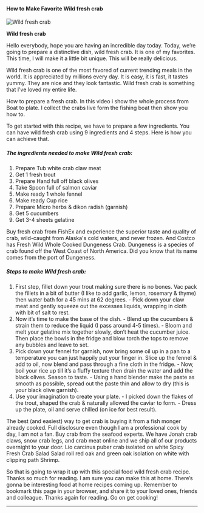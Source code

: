             

#### How to Make Favorite Wild fresh crab

![Wild fresh crab](https://img-global.cpcdn.com/recipes/c4f31815baa84a8c/751x532cq70/wild-fresh-crab-recipe-main-photo.jpg)

**Wild fresh crab**

Hello everybody, hope you are having an incredible day today. Today, we’re going to prepare a distinctive dish, wild fresh crab. It is one of my favorites. This time, I will make it a little bit unique. This will be really delicious.

Wild fresh crab is one of the most favored of current trending meals in the world. It is appreciated by millions every day. It is easy, it is fast, it tastes yummy. They are nice and they look fantastic. Wild fresh crab is something that I’ve loved my entire life.

How to prepare a fresh crab. In this video i show the whole process from Boat to plate. I collect the crabs live form the fishing boat then show you how to.

To get started with this recipe, we have to prepare a few ingredients. You can have wild fresh crab using 9 ingredients and 4 steps. Here is how you can achieve that.

##### The ingredients needed to make Wild fresh crab:

1.  Prepare Tub white crab claw meat
2.  Get 1 fresh trout
3.  Prepare Hand full off black olives
4.  Take Spoon full of salmon caviar
5.  Make ready 1 whole fennel
6.  Make ready Cup rice
7.  Prepare Micro herbs & dikon radish (garnish)
8.  Get 5 cucumbers
9.  Get 3-4 sheets gelatine

Buy fresh crab from FishEx and experience the superior taste and quality of crab, wild-caught from Alaska's cold waters, and never frozen. And Costco has Fresh Wild Whole Cooked Dungeness Crab. Dungeness is a species of crab found off the West Coast of North America. Did you know that its name comes from the port of Dungeness.

##### Steps to make Wild fresh crab:

1.  First step, fillet down your trout making sure there is no bones. Vac pack the fillets in a bit of butter (I like to add garlic, lemon, rosemary & thyme) then water bath for a 45 mins at 62 degrees. - Pick down your claw meat and gently squeeze out the excesses liquids, wrapping in cloth with bit of salt to rest.
2.  Now it’s time to make the base of the dish. - Blend up the cucumbers & strain them to reduce the liquid (I pass around 4-5 times). - Bloom and melt your gelatine mix together slowly, don’t heat the cucumber juice. Then place the bowls in the fridge and blow torch the tops to remove any bubbles and leave to set.
3.  Pick down your fennel for garnish, now bring some oil up in a pan to a temperature you can just happily put your finger in. Slice up the fennel & add to oil, now blend and pass through a fine cloth in the fridge. - Now, boil your rice up till it’s a fluffy texture then drain the water and add the black olives. Season to taste. - Using a hand blender make the paste as smooth as possible, spread out the paste thin and allow to dry (this is your black olive garnish).
4.  Use your imagination to create your plate. - I picked down the flakes of the trout, shaped the crab & naturally allowed the caviar to form. - Dress up the plate, oil and serve chilled (on ice for best result).

The best (and easiest) way to get crab is buying it from a fish monger already cooked. Full disclosure even though I am a professional cook by day, I am not a fan. Buy crab from the seafood experts. We have Jonah crab claws, snow crab legs, and crab meat online and we ship all of our products overnight to your door. Lio carcinus puber crab isolated on white Spicy Fresh Crab Salad Salad roll red oak and green oak isolation on white with clipping path Shrimp.

So that is going to wrap it up with this special food wild fresh crab recipe. Thanks so much for reading. I am sure you can make this at home. There’s gonna be interesting food at home recipes coming up. Remember to bookmark this page in your browser, and share it to your loved ones, friends and colleague. Thanks again for reading. Go on get cooking!

* * *